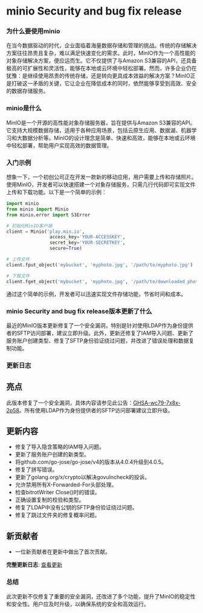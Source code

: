 # minio Security and bug fix release
### 为什么要使用minio

在当今数据驱动的时代，企业面临着海量数据存储和管理的挑战。传统的存储解决方案往往昂贵且复杂，难以满足快速变化的需求。此时，MinIO作为一个高性能的对象存储解决方案，便应运而生。它不仅提供了与Amazon S3兼容的API，还具备极高的可扩展性和灵活性，能够在本地或云环境中轻松部署。然而，许多企业仍在犹豫：是继续使用昂贵的传统存储，还是转向更具成本效益的解决方案？MinIO正是打破这一矛盾的关键，它让企业在降低成本的同时，依然能够享受到高效、安全的数据存储服务。

### minio是什么

MinIO是一个开源的高性能对象存储服务器，旨在提供与Amazon S3兼容的API。它支持大规模数据存储，适用于各种应用场景，包括云原生应用、数据湖、机器学习和大数据分析等。MinIO的设计理念是简单、快速和高效，能够在本地或云环境中轻松部署，帮助用户实现高效的数据管理。

### 入门示例

想象一下，一个初创公司正在开发一款新的移动应用，用户需要上传和存储照片。使用MinIO，开发者可以快速搭建一个对象存储服务，只需几行代码即可实现文件上传和下载功能。以下是一个简单的示例：

```python
import minio
from minio import Minio
from minio.error import S3Error

# 初始化MinIO客户端
client = Minio('play.min.io',
                access_key='YOUR-ACCESSKEY',
                secret_key='YOUR-SECRETKEY',
                secure=True)

# 上传文件
client.fput_object('mybucket', 'myphoto.jpg', '/path/to/myphoto.jpg')

# 下载文件
client.fget_object('mybucket', 'myphoto.jpg', '/path/to/downloaded_photo.jpg')
```

通过这个简单的示例，开发者可以迅速实现文件存储功能，节省时间和成本。

### minio Security and bug fix release版本更新了什么

最近的MinIO版本更新修复了一个安全漏洞，特别是针对使用LDAP作为身份提供者的SFTP访问部署，建议立即升级。此外，更新还修复了IAM导入问题、更新了服务账户创建类型、修复了SFTP身份验证绕过问题，并改进了错误处理和数据复制功能。

### 更新日志

## 亮点
此版本修复了一个安全漏洞，具体内容请参见此公告：[GHSA-wc79-7x8x-2p58](https://github.com/minio/minio/security/advisories/GHSA-wc79-7x8x-2p58)。所有使用LDAP作为身份提供者的SFTP访问部署建议立即升级。

## 更新内容
- 修复了导入隐含策略的IAM导入问题。
- 更新了服务账户创建的新类型。
- 将github.com/go-jose/go-jose/v4的版本从4.0.4升级到4.0.5。
- 修复了拼写错误。
- 更新了golang.org/x/crypto以解决govulncheck的投诉。
- 允许禁用所有X-Forwarded-For头部处理。
- 检查bitrotWriter Close()时的错误。
- 正确设置复制的校验和类型。
- 修复了LDAP中没有公钥的SFTP身份验证绕过问题。
- 修复了跳过文件夹的修复概率问题。

## 新贡献者
- 一位新贡献者在更新中做出了首次贡献。

**完整更新日志**: [查看更新](https://github.com/minio/minio/compare/RELEASE.2025-02-18T16-25-55Z...RELEASE.2025-02-28T09-55-16Z)

### 总结

此次更新不仅修复了重要的安全漏洞，还改进了多个功能，提升了MinIO的稳定性和安全性。用户应及时升级，以确保系统的安全和高效运行。
